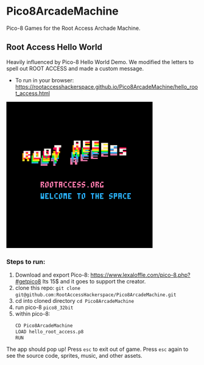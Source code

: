 # Pico8ArcadeMachine
Pico-8 Games for the Root Access Archade Machine.

## Root Access Hello World
Heavily influenced by Pico-8 Hello World Demo. We modified the letters to spell out ROOT ACCESS and made a custom message.
* To run in your browser: https://rootaccesshackerspace.github.io/Pico8ArcadeMachine/hello_root_access.html

![hello_root_access](hello_root_access.gif)

### Steps to run:
1. Download and export Pico-8: https://www.lexaloffle.com/pico-8.php?#getpico8 Its 15$ and it goes to support the creator.
2. clone this repo: `git clone  git@github.com:RootAccessHackerspace/Pico8ArcadeMachine.git`
3. cd into cloned directory `cd Pico8ArcadeMachine`
4. run pico-8 `pico8_32bit`
5. within pico-8:
   ```
   CD Pico8ArcadeMachine
   LOAD hello_root_access.p8
   RUN
   ```
The app should pop up! Press `esc` to exit out of game. Press `esc` again to see the source code, sprites, music, and other assets.
